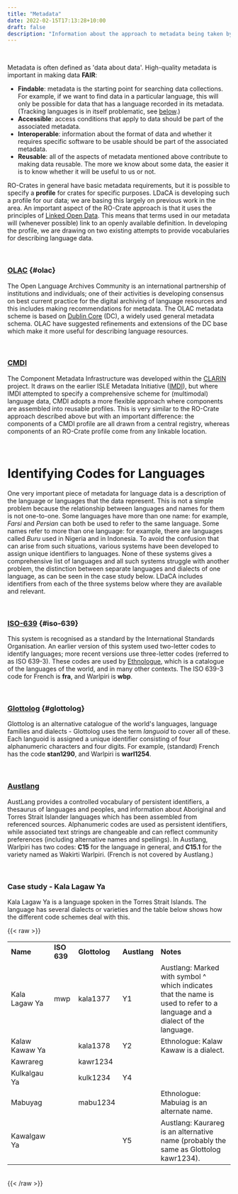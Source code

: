```yaml
---
title: "Metadata"
date: 2022-02-15T17:13:28+10:00
draft: false
description: "Information about the approach to metadata being taken by LDaCA."
---
```


<br>

Metadata is often defined as 'data about data'. High-quality metadata is important in making data __FAIR__:

- __Findable__: metadata is the starting point for searching data collections. For example, if we want to find data in a particular language, this will only be possible for data that has a language recorded in its metadata. (Tracking languages is in itself problematic, see [below](#identifying-codes-for-languages).)
- __Accessible__: access conditions that apply to data should be part of the associated metadata.
- __Interoperable__: information about the format of data and whether it requires specific software to be usable should be part of the associated metadata.
- __Reusable__: all of the aspects of metadata mentioned above contribute to making data reusable. The more we know about some data, the easier it is to know whether it will be useful to us or not.

RO-Crates in general have basic metadata requirements, but it is possible to specify a **profile** for crates for specific purposes. LDaCA is developing such a profile for our data; we are basing this largely on previous work in the area. An important aspect of the RO-Crate approach is that it uses the principles of [Linked Open Data](https://en.wikipedia.org/wiki/Linked_data#Linked_open_data). This means that terms used in our metadata will (whenever possible) link to an openly available definition. In developing the profile, we are drawing on two existing attempts to provide vocabularies for describing language data.

<br>

### [OLAC](http://www.language-archives.org/) {#olac}

The Open Language Archives Community is an international partnership of institutions and individuals; one of their activities is developing consensus on best current practice for the digital archiving of language resources and this includes making recommendations for metadata. The OLAC metadata scheme is based on [Dublin Core](https://www.dublincore.org/) (DC), a widely used general metadata schema. OLAC have suggested refinements and extensions of the DC base which make it more useful for describing language resources.

<br>

### [CMDI](https://www.clarin.eu/content/component-metadata)

The Component Metadata Infrastructure was developed within the [CLARIN](https://www.clarin.eu) project. It draws on the earlier ISLE Metadata Initiative ([IMDI](https://en.wikipedia.org/wiki/IMDI)), but where IMDI attempted to specify a comprehensive scheme for (multimodal) language data, CMDI adopts a more flexible approach where components are assembled into reusable profiles. This is very similar to the RO-Crate approach described above but with an important difference: the components of a CMDI profile are all drawn from a central registry, whereas components of an RO-Crate profile come from any linkable location.

<br>

# Identifying Codes for Languages

One very important piece of metadata for language data is a description of the language or languages that the data represent. This is not a simple problem because the relationship between languages and names for them is not one-to-one. Some languages have more than one name: for example, _Farsi_ and _Persian_ can both be used to refer to the same language. Some names refer to more than one language: for example, there are languages called _Buru_ used in Nigeria and in Indonesia. To avoid the confusion that can arise from such situations, various systems have been developed to assign unique identifiers to languages. None of these systems gives a comprehensive list of languages and all such systems struggle with another problem, the distinction between separate languages and dialects of one language, as can be seen in the case study below. LDaCA includes identifiers from each of the three systems below where they are available and relevant.

<br>

### [ISO-639](https://iso639-3.sil.org/) {#iso-639}

This system is recognised as a standard by the International Standards Organisation. An earlier version of this system used two-letter codes to identify languages; more recent versions use three-letter codes (referred to as ISO 639-3). These codes are used by [Ethnologue](https://www.ethnologue.com/), which is a catalogue of the languages of the world, and in many other contexts. The ISO 639-3 code for French is **fra**, and Warlpiri is **wbp**.

<br>

### [Glottolog](https://glottolog.org/) {#glottolog}

Glottolog is an alternative catalogue of the world's languages, language families and dialects - Glottolog uses the term _languoid_ to cover all of these. Each languoid is assigned a unique identifier consisting of four alphanumeric characters and four digits. For example, (standard) French has the code **stan1290**, and Warlpiri is **warl1254**.

<br>

### [Austlang](https://collection.aiatsis.gov.au/austlang/about)

AustLang provides a controlled vocabulary of persistent identifiers, a thesaurus of languages and peoples, and information about Aboriginal and Torres Strait Islander languages which has been assembled from referenced sources. Alphanumeric codes are used as persistent identifiers, while associated text strings are changeable and can reflect community preferences (including alternative names and spellings). In Austlang, Warlpiri has two codes: **C15** for the language in general, and **C15.1** for the variety named as Wakirti Warlpiri. (French is not covered by Austlang.)

<br>

### Case study - Kala Lagaw Ya

Kala Lagaw Ya is a language spoken in the Torres Strait Islands. The language has several dialects or varieties and the table below shows how the different code schemes deal with this.

{{< raw >}}

<table>
<tr><td><b>Name</b></td><td><b>ISO 639</b></td><td><b>Glottolog</b></td><td><b>Austlang</b></td><td><b>Notes</b></td></tr>
<tr><td>Kala Lagaw Ya</td><td>mwp</td><td>kala1377</td><td>Y1</td><td>Austlang: Marked with symbol ^ which indicates that the name is used to refer to a language and a dialect of the language.</td></tr>
<tr><td>Kalaw Kawaw Ya</td><td></td><td>kala1378</td><td>Y2</td><td>Ethnologue: Kalaw Kawaw is a dialect.</td></tr>
<tr><td>Kawrareg</td><td></td><td>kawr1234</td><td></td><td></td></tr>
<tr><td>Kulkalgau Ya</td><td></td><td>kulk1234</td><td>Y4</td><td></td></tr>
<tr><td>Mabuyag</td><td></td><td>mabu1234</td><td></td><td>Ethnologue: Mabuiag is an alternate name.</td></tr>
<tr><td>Kawalgaw Ya</td><td></td><td></td><td>Y5</td><td>Austlang: Kaurareg is an alternative name (probably the same as Glottolog kawr1234).</td></tr>
</table>

<br />
{{< /raw >}}